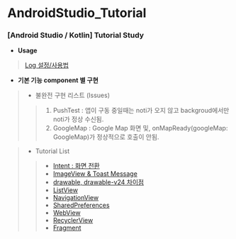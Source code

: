 # AndroidStudio_Tutorial

### [Android Studio / Kotlin] Tutorial Study

+ **Usage**
>  [Log 설정/사용법](https://winterpoet-kim.tistory.com/17)



+ **기본 기능 component 별 구현**



> - 불완전 구현 리스트 (Issues)
> > 1. PushTest :  앱이 구동 중일때는 noti가 오지 않고 backgroud에서만 noti가 정상 수신됨.
> > 1. GoogleMap : Google Map 화면 및, onMapReady(googleMap: GoogleMap)가 정상적으로 호출이 안됨.




> - Tutorial List
> > - [Intent : 화면 전환](https://winterpoet-kim.tistory.com/8)
> > - [ImageView & Toast Message](https://winterpoet-kim.tistory.com/9)
> > - [drawable, drawable-v24 차이점](https://winterpoet-kim.tistory.com/10)
> > - [ListView](https://winterpoet-kim.tistory.com/11)
> > - [NavigationView](https://winterpoet-kim.tistory.com/12)
> > - [SharedPreferences](https://winterpoet-kim.tistory.com/13)
> > - [WebView](https://winterpoet-kim.tistory.com/14)
> > - [RecyclerView](https://winterpoet-kim.tistory.com/15)
> > - [Fragment](https://winterpoet-kim.tistory.com/16)
